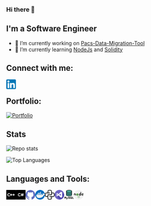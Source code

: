 ### Hi there 👋


## I'm a Software Engineer 

- 🔭 I’m currently working on [Pacs-Data-Migration-Tool](https://github.com/arjunraghurama/pacs-data-migration-tool)
- 🌱 I’m currently learning [NodeJs](https://nodejs.org/en/) and [Solidity](https://solidity.readthedocs.io/en/v0.7.4/#)

## Connect with me:

[<img align="left" alt="arjunraghurama | LinkedIn" width="26px" src="./assets/Linkedin.png" />][linkedin]


<br />

## Portfolio:

[![Portfolio](https://img.shields.io/website?style=for-the-badge&url=https%3A%2F%2Farjunraghurama.github.io%2Fcv%2F)](https://arjunraghurama.github.io/cv/ "Resume")
<br />

## Stats
<!-- Stats is obtained from below repo. 
https://github.com/anuraghazra/github-readme-stats
-->

![Repo stats](https://github-readme-stats.vercel.app/api?username=arjunraghurama&show_icons=true&theme=dark)

![Top Languages](https://github-readme-stats.vercel.app/api/top-langs/?username=arjunraghurama&layout=compact&exclude_repo=cv&hide=css,scss,javascript,html&theme=dark)

## Languages and Tools:

[<img align="left" alt="C++" title="C++" width="26px" src="./assets/Cplusplus.png" />][cpp]
[<img align="left" alt="C#" title="C#" width="26px" src="./assets/Csharp.png" />][c#]
[<img align="left" alt="GitHub" title="Github" width="26px" src="./assets/Github.png" />][github]
[<img align="left" alt="Docker"  title="Docker" width="26px" src="./assets/Docker.png" />][docker]
[<img align="left" alt="Python" title="Python" width="26px" src="./assets/Python.png" />][python]
[<img align="left" alt="Visual Studio" title="Visual Studio" width="26px" src="./assets/VisualStudio.png" />][visualstudio]
[<img align="left" alt="MySQL" title="MySQL" width="26px" src="./assets/MySQL.png" />][mysql]

[<img align="left"  title="Node Js" alt=" " width="26px" src="./assets/NodeJs.png" />][nodejs]

[linkedin]: https://linkedin.com/in/arjunraghurama
[cpp]: http://www.cplusplus.com/
[c#]: https://docs.microsoft.com/en-us/dotnet/csharp/
[github]: https://github.com/
[docker]: https://www.docker.com/
[python]: https://www.python.org/
[visualstudio]: https://visualstudio.microsoft.com/
[mysql]: https://www.mysql.com/
[solidity]: https://solidity.readthedocs.io/en/v0.7.4/#
[nodejs]: https://nodejs.org/en/

<!--
-->
<!-- 
Solidity : https://user-images.githubusercontent.com/22273002/98341910-9f209400-2035-11eb-8cb9-319960aac71b.png
[<img align="left" alt=" " title="Solidity" width="26px" src="./assets/Solidity.png" />][solidity]
-->
<!--
<img align="left" alt=" " width="26px" src=" " />
![nodejs](https://user-images.githubusercontent.com/22273002/98466371-1e0ffb00-21f5-11eb-8e76-19f2f5ac475a.png)
![java-script-logo](https://user-images.githubusercontent.com/22273002/98466372-1f412800-21f5-11eb-9bc9-aeda07efb14c.png)
-->

<!--
[Pacs Data Migration tool]: 
-->
